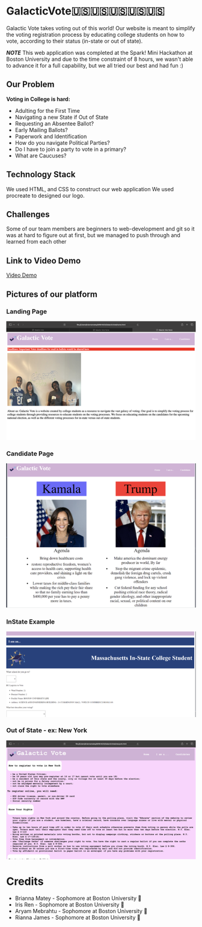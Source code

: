 # GalacticVote🇺🇸🇺🇸🇺🇸🇺🇸🇺🇸
Galactic Vote takes voting out of this world! Our website is meant to simplify the voting registration process by educating college students on how to vote, according to their status (in-state or out of state). 

***NOTE***
This web application was completed at the Spark! Mini Hackathon at Boston University and due to the time constraint of 8 hours, we wasn't able to advance it for a full capability, but we all tried our best and had fun :) 

##  Our Problem 
**Voting in College is hard:**
- Adulting for the First Time
- Navigating a new State if Out of State
- Requesting an Absentee Ballot?
- Early Mailing Ballots?
- Paperwork and Identification  
- How do you navigate Political Parties?
- Do I have to join a party to vote in a primary?
- What are Caucuses?
## Technology Stack 
We used HTML, and CSS to construct our web application
We used procreate to designed our logo.
## Challenges 
Some of our team members are beginners to web-development and git so it was at hard to figure out at first, but we managed to push through and learned from each other

## Link to Video Demo

[Video Demo](https://drive.google.com/file/d/1OB7eBgoBYzh9NMGizovuN3-T745SKH92/view?usp=sharing)


## Pictures of our platform

### Landing Page
<img src="https://raw.githubusercontent.com/aryam09/GalacticVote/main/screenshotOne.png">

### Candidate Page
<img src="https://raw.githubusercontent.com/aryam09/GalacticVote/main/screenshot_three.png">

### InState Example
<img src="https://raw.githubusercontent.com/aryam09/GalacticVote/main/screenshot-five.png">

### Out of State - ex: New York
<img src="https://raw.githubusercontent.com/aryam09/GalacticVote/main/screenshot_four.png">

# Credits
- Brianna Matey - Sophomore at Boston University 🩷
- Iris Ren - Sophomore at Boston University 💙
- Aryam Mebrahtu - Sophomore at Boston University 💚
- Rianna James - Sophomore at Boston University 🧡










